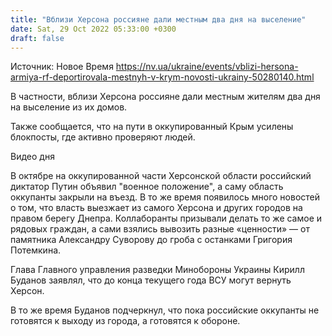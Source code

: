 ```yaml
---
title: "Вблизи Херсона россияне дали местным два дня на выселение"
date: Sat, 29 Oct 2022 05:33:00 +0300
draft: false
---
```

Источник: Новое Время https://nv.ua/ukraine/events/vblizi-hersona-armiya-rf-deportirovala-mestnyh-v-krym-novosti-ukrainy-50280140.html


В частности, вблизи Херсона россияне дали местным жителям два дня на выселение из их домов.

Также сообщается, что на пути в оккупированный Крым усилены блокпосты, где активно проверяют людей.

 Видео дня   

В октябре на оккупированной части Херсонской области российский диктатор Путин объявил "военное положение", а саму область оккупанты закрыли на въезд. В то же время появилось много новостей о том, что власть выезжает из самого Херсона и других городов на правом берегу Днепра. Коллаборанты призывали делать то же самое и рядовых граждан, а сами взялись вывозить разные «ценности» — от памятника Александру Суворову до гроба с останками Григория Потемкина.

Глава Главного управления разведки Минобороны Украины Кирилл Буданов заявлял, что до конца текущего года ВСУ могут вернуть Херсон.

В то же время Буданов подчеркнул, что пока российские оккупанты не готовятся к выходу из города, а готовятся к обороне.
